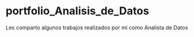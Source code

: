 # portfolio_Analisis_de_Datos
Les comparto algunos trabajos realizados por mi como Analista de Datos
